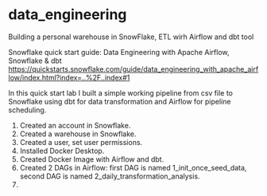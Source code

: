 # data_engineering
Building a personal warehouse in SnowFlake, ETL wirh Airflow and dbt tool

Snowflake quick start guide:
Data Engineering with Apache Airflow, Snowflake & dbt
https://quickstarts.snowflake.com/guide/data_engineering_with_apache_airflow/index.html?index=..%2F..index#1

In this quick start lab I built a simple working pipeline from csv file to Snowflake using dbt for data transformation and Airflow for pipeline scheduling.
1. Created an account in Snowflake.
2. Created a warehouse in Snowflake.
3. Created a user, set user permissions.
4. Installed Docker Desktop.
5. Created Docker Image with Airflow and dbt.
6. Created 2 DAGs in Airflow:  first DAG is named 1_init_once_seed_data,
                               second DAG is named 2_daily_transformation_analysis.
7. 
